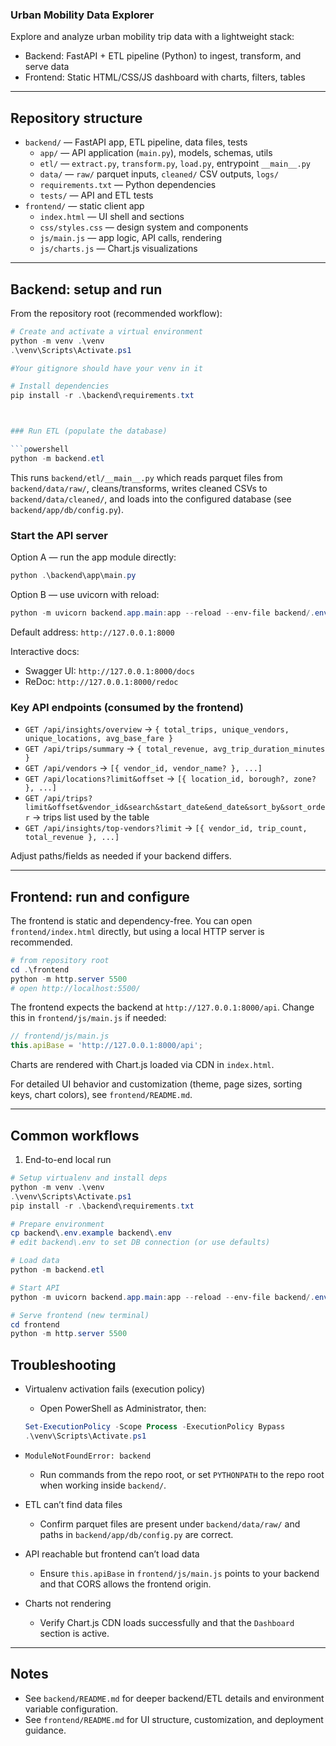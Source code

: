 ### Urban Mobility Data Explorer

Explore and analyze urban mobility trip data with a lightweight stack:

- Backend: FastAPI + ETL pipeline (Python) to ingest, transform, and serve data
- Frontend: Static HTML/CSS/JS dashboard with charts, filters, tables

---

## Repository structure

- `backend/` — FastAPI app, ETL pipeline, data files, tests
  - `app/` — API application (`main.py`), models, schemas, utils
  - `etl/` — `extract.py`, `transform.py`, `load.py`, entrypoint `__main__.py`
  - `data/` — `raw/` parquet inputs, `cleaned/` CSV outputs, `logs/`
  - `requirements.txt` — Python dependencies
  - `tests/` — API and ETL tests
- `frontend/` — static client app
  - `index.html` — UI shell and sections
  - `css/styles.css` — design system and components
  - `js/main.js` — app logic, API calls, rendering
  - `js/charts.js` — Chart.js visualizations

---




## Backend: setup and run

From the repository root (recommended workflow):

```powershell
# Create and activate a virtual environment
python -m venv .\venv
.\venv\Scripts\Activate.ps1

#Your gitignore should have your venv in it

# Install dependencies
pip install -r .\backend\requirements.txt



### Run ETL (populate the database)

```powershell
python -m backend.etl
```

This runs `backend/etl/__main__.py` which reads parquet files from `backend/data/raw/`, cleans/transforms, writes cleaned CSVs to `backend/data/cleaned/`, and loads into the configured database (see `backend/app/db/config.py`).

### Start the API server

Option A — run the app module directly:

```powershell
python .\backend\app\main.py
```

Option B — use uvicorn with reload:

```powershell
python -m uvicorn backend.app.main:app --reload --env-file backend/.env
```

Default address: `http://127.0.0.1:8000`

Interactive docs:
- Swagger UI: `http://127.0.0.1:8000/docs`
- ReDoc: `http://127.0.0.1:8000/redoc`

### Key API endpoints (consumed by the frontend)

- `GET /api/insights/overview` → `{ total_trips, unique_vendors, unique_locations, avg_base_fare }`
- `GET /api/trips/summary` → `{ total_revenue, avg_trip_duration_minutes }`
- `GET /api/vendors` → `[{ vendor_id, vendor_name? }, ...]`
- `GET /api/locations?limit&offset` → `[{ location_id, borough?, zone? }, ...]`
- `GET /api/trips?limit&offset&vendor_id&search&start_date&end_date&sort_by&sort_order` → trips list used by the table
- `GET /api/insights/top-vendors?limit` → `[{ vendor_id, trip_count, total_revenue }, ...]`

Adjust paths/fields as needed if your backend differs.

---

## Frontend: run and configure

The frontend is static and dependency-free. You can open `frontend/index.html` directly, but using a local HTTP server is recommended.

```powershell
# from repository root
cd .\frontend
python -m http.server 5500
# open http://localhost:5500/
```

The frontend expects the backend at `http://127.0.0.1:8000/api`. Change this in `frontend/js/main.js` if needed:

```js
// frontend/js/main.js
this.apiBase = 'http://127.0.0.1:8000/api';
```

Charts are rendered with Chart.js loaded via CDN in `index.html`.

For detailed UI behavior and customization (theme, page sizes, sorting keys, chart colors), see `frontend/README.md`.

---

## Common workflows

1) End-to-end local run

```powershell
# Setup virtualenv and install deps
python -m venv .\venv
.\venv\Scripts\Activate.ps1
pip install -r .\backend\requirements.txt

# Prepare environment
cp backend\.env.example backend\.env
# edit backend\.env to set DB connection (or use defaults)

# Load data
python -m backend.etl

# Start API
python -m uvicorn backend.app.main:app --reload --env-file backend/.env

# Serve frontend (new terminal)
cd frontend
python -m http.server 5500
```



## Troubleshooting

- Virtualenv activation fails (execution policy)
  - Open PowerShell as Administrator, then:
  ```powershell
  Set-ExecutionPolicy -Scope Process -ExecutionPolicy Bypass
  .\venv\Scripts\Activate.ps1
  ```

- `ModuleNotFoundError: backend`
  - Run commands from the repo root, or set `PYTHONPATH` to the repo root when working inside `backend/`.

- ETL can’t find data files
  - Confirm parquet files are present under `backend/data/raw/` and paths in `backend/app/db/config.py` are correct.

- API reachable but frontend can’t load data
  - Ensure `this.apiBase` in `frontend/js/main.js` points to your backend and that CORS allows the frontend origin.

- Charts not rendering
  - Verify Chart.js CDN loads successfully and that the `Dashboard` section is active.

---

## Notes

- See `backend/README.md` for deeper backend/ETL details and environment variable configuration.
- See `frontend/README.md` for UI structure, customization, and deployment guidance.



